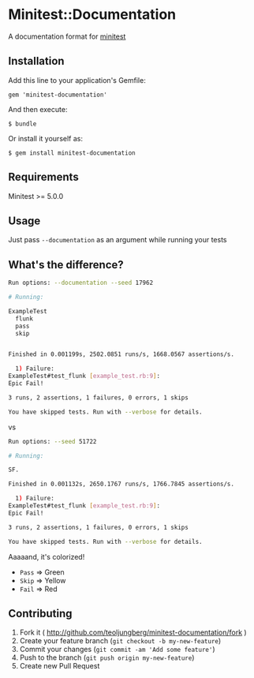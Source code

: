 # Minitest::Documentation

A documentation format for [minitest](https://github.com/seattlerb/minitest)

## Installation

Add this line to your application's Gemfile:

    gem 'minitest-documentation'

And then execute:

    $ bundle

Or install it yourself as:

    $ gem install minitest-documentation

## Requirements

Minitest >= 5.0.0

## Usage

Just pass `--documentation` as an argument while running your tests

## What's the difference?

```bash
Run options: --documentation --seed 17962

# Running:

ExampleTest
  flunk
  pass
  skip


Finished in 0.001199s, 2502.0851 runs/s, 1668.0567 assertions/s.

  1) Failure:
ExampleTest#test_flunk [example_test.rb:9]:
Epic Fail!

3 runs, 2 assertions, 1 failures, 0 errors, 1 skips

You have skipped tests. Run with --verbose for details.
```

vs

```bash
Run options: --seed 51722

# Running:

SF.

Finished in 0.001132s, 2650.1767 runs/s, 1766.7845 assertions/s.

  1) Failure:
ExampleTest#test_flunk [example_test.rb:9]:
Epic Fail!

3 runs, 2 assertions, 1 failures, 0 errors, 1 skips

You have skipped tests. Run with --verbose for details.
```

Aaaaand, it's colorized!
- `Pass` => Green
- `Skip` => Yellow
- `Fail` => Red

## Contributing

1. Fork it ( http://github.com/teoljungberg/minitest-documentation/fork )
2. Create your feature branch (`git checkout -b my-new-feature`)
3. Commit your changes (`git commit -am 'Add some feature'`)
4. Push to the branch (`git push origin my-new-feature`)
5. Create new Pull Request
